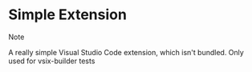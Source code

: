 # Simple Extension

> [!NOTE]
> A really simple Visual Studio Code extension, which isn't bundled.
> Only used for vsix-builder tests
